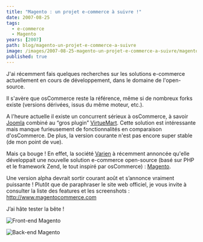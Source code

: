 ```yaml
---
title: "Magento : un projet e-commerce à suivre !"
date: 2007-08-25
tags:
  - e-commerce
  - Magento
years: [2007]
path: blog/magento-un-projet-e-commerce-a-suivre
image: /images/2007-08-25-magento-un-projet-e-commerce-a-suivre/magento-homepage.jpg
published: true
---
```

J'ai récemment fais quelques recherches sur les solutions e-commerce actuellement en cours de développement, dans le domaine de l'open-source.

Il s'avère que osCommerce reste la référence, même si de nombreux forks existe (versions dérivées, issus du même moteur, etc.).

A l'heure actuelle il existe un concurrent sérieux à osCommerce, à savoir [Joomla](http://www.joomla.fr/) combiné au “gros plugin” [VirtueMart](http://virtuemart.net/). Cette solution est intéressante mais manque furieusement de fonctionnalités en comparaison d'osCommerce. De plus, la version courante n'est pas encore super stable (de mon point de vue).
<!-- excerpt -->
Mais ça bouge ! En effet, la société [Varien](http://www.varien.com/) à récemment annoncée qu'elle développait une nouvelle solution e-commerce open-source (basé sur PHP et le framework Zend, le tout inspiré par osCommerce) : [Magento](http://www.magentocommerce.com/).

Une version alpha devrait sortir courant août et s’annonce vraiment puissante ! Plutôt que de paraphraser le site web officiel, je vous invite à consulter la liste des features et les screenshots : <http://www.magentocommerce.com>

J’ai hâte tester la bête !

![Front-end Magento](/images/2007-08-25-magento-un-projet-e-commerce-a-suivre/magento-homepage.jpg)

![Back-end Magento](/images/2007-08-25-magento-un-projet-e-commerce-a-suivre/magento-admin-products.jpg)
